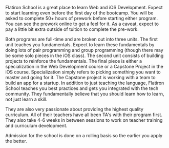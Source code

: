 Flatiron School is a great place to learn Web and iOS Development. Expect to
start learning even before the first day of the bootcamp. You will be asked to
complete 50+ hours of prework before starting either program. You can see the
prework online to get a feel for it. As
a caveat, expect to pay a little bit extra outside of tuition to complete the
pre-work.

Both programs are full-time and are broken out into three units. The first
unit teaches you fundamentals. Expect to learn these fundamentals by doing
lots of pair programming and
group programming (though there may be some solo pieces in the iOS class). The
second unit consists of building projects to reinforce the fundamentals. The
final piece is either a specialization in the Web Development course or a
Capstone Project in the iOS course. Specialization simply refers to picking
something you want to master and going for it. The Capstone project is working
with a team to build an app for a startup. In addition to just teaching the
language, Flatiron School teaches you best practices and gets you integrated
with the tech community. They fundamentally believe that you should learn how
to learn, not just learn a skill.

They are also very passionate about providing the highest quality curriculum.
All of their teachers have all been TA's with their program first. They also
take 4-6 weeks in between sessions to work on teacher training and curriculum
development.

Admission for the school is done on a rolling basis so the earlier you apply
the better.

